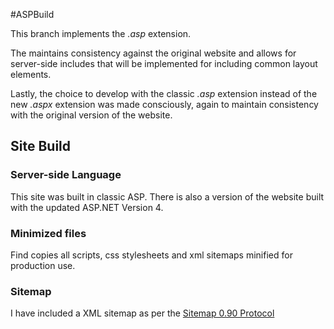 #ASPBuild

This branch implements the *.asp* extension.

The maintains consistency against the original website and allows for server-side includes that will be implemented for including common layout elements.

Lastly, the choice to develop with the classic *.asp* extension instead of the new *.aspx* extension was made consciously, again to maintain consistency with the original version of the website.


## Site Build

### Server-side Language
This site was built in classic ASP. There is also a version of the website built with the updated ASP.NET Version 4.

### Minimized files
Find copies all scripts, css stylesheets and xml sitemaps minified for production use.

### Sitemap
I have included a XML sitemap as per the [Sitemap 0.90 Protocol](http://www.sitemaps.org/)
